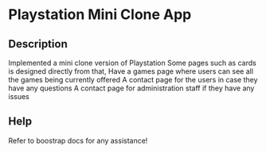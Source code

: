 # Playstation Mini Clone App

## Description

Implemented a mini clone version of Playstation
Some pages such as cards  is designed directly from that, Have a games page where users can see all the games being currently offered
A contact page for the users in case they have any questions
A contact page for administration staff if they have any issues



## Help

Refer to boostrap docs for any assistance!


